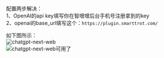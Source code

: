 配置两步解决：<br>
1、OpenAI的api key填写你在智增增后台手机号注册拿到的key <br>
2、openai的base_url填写这个：`https://plugin.smarttrot.com/` <br>

如下图所示： <br>
![chatgpt-next-web](https://github.com/xing61/chatgpt-plugin-key/assets/38256442/3ff7f384-641c-460a-9dc3-21f49265c411) <br>
![chatgpt-next-web可用了](https://github.com/xing61/chatgpt-plugin-key/assets/38256442/0e3d4947-e6de-416c-ac82-69339b8676f1)
